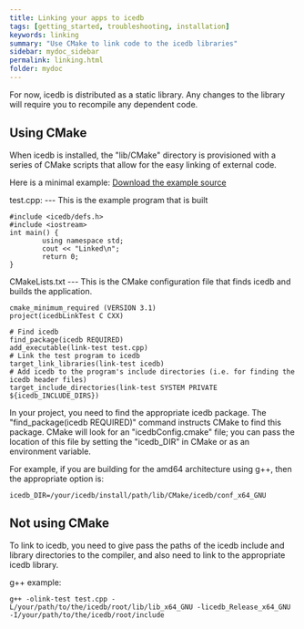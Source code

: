 ```yaml
---
title: Linking your apps to icedb
tags: [getting_started, troubleshooting, installation]
keywords: linking
summary: "Use CMake to link code to the icedb libraries"
sidebar: mydoc_sidebar
permalink: linking.html
folder: mydoc
---
```


For now, icedb is distributed as a static library. Any changes to the library
will require you to recompile any dependent code.

## Using CMake

When icedb is installed, the "lib/CMake" directory is provisioned with
a series of CMake scripts that allow for the easy linking of external code.

Here is a minimal example: [Download the example source](examples/icedb-linking-example.tar.bz2)

test.cpp: --- This is the example program that is built
```
#include <icedb/defs.h>
#include <iostream>
int main() {
        using namespace std;
        cout << "Linked\n";
        return 0;
}
```

CMakeLists.txt --- This is the CMake configuration file that finds icedb and builds the application.
```
cmake_minimum_required (VERSION 3.1)
project(icedbLinkTest C CXX)

# Find icedb
find_package(icedb REQUIRED)
add_executable(link-test test.cpp)
# Link the test program to icedb
target_link_libraries(link-test icedb)
# Add icedb to the program's include directories (i.e. for finding the icedb header files)
target_include_directories(link-test SYSTEM PRIVATE ${icedb_INCLUDE_DIRS})
```

In your project, you need to find the appropriate icedb package. The "find\_package(icedb REQUIRED)" command instructs CMake to find this package. CMake will look for an "icedbConfig.cmake" file; you can pass the location of this file by setting the "icedb\_DIR" in CMake or as an environment variable. 

For example, if you are building for the amd64 architecture using g++, then the appropriate option is:
```
icedb_DIR=/your/icedb/install/path/lib/CMake/icedb/conf_x64_GNU
```

## Not using CMake

To link to icedb, you need to give pass the paths of the icedb include and library directories to the compiler, and also need to link to the appropriate icedb library.

g++ example:
```
g++ -olink-test test.cpp -L/your/path/to/the/icedb/root/lib/lib_x64_GNU -licedb_Release_x64_GNU -I/your/path/to/the/icedb/root/include
```

